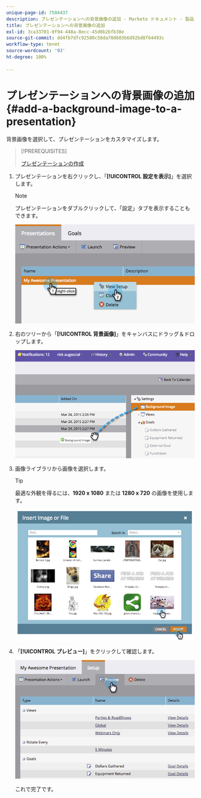 ```yaml
---
unique-page-id: 7504437
description: プレゼンテーションへの背景画像の追加 - Marketo ドキュメント - 製品ドキュメント
title: プレゼンテーションへの背景画像の追加
exl-id: 3ca33701-0f94-448a-8ecc-45d0b2bfb38e
source-git-commit: dd4fb7dfc92580c58da70d603b6d92bd8f64493c
workflow-type: tm+mt
source-wordcount: '93'
ht-degree: 100%

---
```


# プレゼンテーションへの背景画像の追加 {#add-a-background-image-to-a-presentation}

背景画像を選択して、プレゼンテーションをカスタマイズします。

>[!PREREQUISITES]
>
>[プレゼンテーションの作成](/help/marketo/product-docs/core-marketo-concepts/marketing-calendar/calendar-hd/create-a-presentation.md)

1. プレゼンテーションを右クリックし、「**[!UICONTROL 設定を表示]**」を選択します。

   >[!NOTE]
   >
   >プレゼンテーションをダブルクリックして、「設定」タブを表示することもできます。

   ![](assets/image2015-3-24-14-3a36-3a52.png)

1. 右のツリーから「**[!UICONTROL 背景画像]**」をキャンバスにドラッグ＆ドロップします。

   ![](assets/image2015-3-24-14-3a39-3a40.png)

1. 画像ライブラリから画像を選択します。

   >[!TIP]
   >
   >最適な外観を得るには、**1920 x 1080** または **1280 x 720** の画像を使用します。

   ![](assets/image2015-3-24-14-3a47-3a57.png)

1. 「**[!UICONTROL プレビュー]**」をクリックして確認します。

   ![](assets/image2015-3-24-14-3a51-3a1.png)

   これで完了です。
